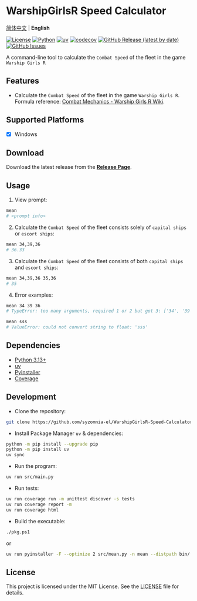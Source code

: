 # WarshipGirlsR Speed Calculator

[简体中文](README.md) | **English**

[![License](https://img.shields.io/github/license/syzomnia-el/WarshipGirlsR-Speed-Calculator?style=flat-square)](LICENSE)
[![Python](https://img.shields.io/badge/python-3.13+-blue?style=flat-square)](https://www.python.org/)
[![uv](https://img.shields.io/badge/uv-0.7+-blue?style=flat-square)](https://docs.astral.sh/uv/)
[![codecov](https://codecov.io/gh/syzomnia-el/WarshipGirlsR-Speed-Calculator/graph/badge.svg?token=T3Q72DSMHL)](https://codecov.io/gh/syzomnia-el/WarshipGirlsR-Speed-Calculator)
[![GitHub Release (latest by date)](https://img.shields.io/github/v/release/syzomnia-el/WarshipGirlsR-Speed-Calculator?style=flat-square)](https://github.com/syzomnia-el/WarshipGirlsR-Speed-Calculator/releases)
[![GitHub Issues](https://img.shields.io/github/issues/syzomnia-el/WarshipGirlsR-Speed-Calculator?style=flat-square)](https://github.com/syzomnia-el/WarshipGirlsR-Speed-Calculator/issues)

A command-line tool to calculate the `Combat Speed` of the fleet in the game `Warship Girls R`

## Features

- Calculate the `Combat Speed` of the fleet in the game `Warship Girls R`. Formula reference: [Combat Mechanics - Warship Girls R Wiki](https://www.zjsnrwiki.com/wiki/%E6%88%98%E6%96%97%E6%9C%BA%E5%88%B6#%E6%88%98%E6%9C%AF%E8%BF%82%E5%9B%9E).

## Supported Platforms

-[x] Windows

## Download

Download the latest release from
the [**Release Page**](https://github.com/syzomnia-el/WarshipGirlsR-Speed-Calculator/releases).

## Usage

1. View prompt:

```bash
mean
# <prompt info>
```

2. Calculate the `Combat Speed` of the fleet consists solely of `capital ships` or `escort ships`:

```bash
mean 34,39,36
# 36.33
```

3. Calculate the `Combat Speed` of the fleet consists of both `capital ships` and `escort ships`:

```bash
mean 34,39,36 35,36
# 35
```

4. Error examples:

```bash
mean 34 39 36
# TypeError: too many arguments, required 1 or 2 but got 3: ['34', '39', '36']

mean sss
# ValueError: could not convert string to float: 'sss'
```

## Dependencies

- [Python 3.13+](https://www.python.org/)
- [uv](https://docs.astral.sh/uv/)
- [PyInstaller](https://pyinstaller.org/)
- [Coverage](https://coverage.readthedocs.io/)

## Development

- Clone the repository:

```bash
git clone https://github.com/syzomnia-el/WarshipGirlsR-Speed-Calculator.git
```

- Install Package Manager `uv` & dependencies:

```bash
python -m pip install --upgrade pip
python -m pip install uv
uv sync
```

- Run the program:

```bash
uv run src/main.py
```

- Run tests:

```bash
uv run coverage run -m unittest discover -s tests
uv run coverage report -m
uv run coverage html
```

- Build the executable:

```bash
./pkg.ps1
```

or

```bash
uv run pyinstaller -F --optimize 2 src/mean.py -n mean --distpath bin/ --clean
```

## License

This project is licensed under the MIT License. See the [LICENSE](LICENSE) file for details.
